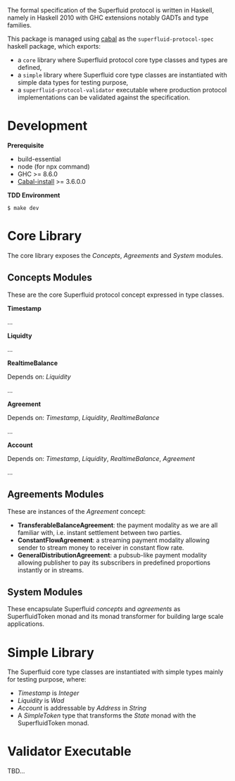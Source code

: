The formal specification of the Superfluid protocol is written in Haskell, namely in Haskell 2010 with GHC extensions notably GADTs and type families.

This package is managed using [cabal](https://www.haskell.org/cabal/) as the `superfluid-protocol-spec` haskell package, which exports:

* a `core` library where Superfluid protocol core type classes and types are defined,
* a `simple` library where Superfluid core type classes are instantiated with simple data types for testing purpose,
* a `superfluid-protocol-validator` executable where production protocol implementations can be validated against the specification.

Development
===========

**Prerequisite**

* build-essential
* node (for npx command)
* GHC >= 8.6.0
* [Cabal-install](https://www.haskell.org/cabal/download.html) >= 3.6.0.0

**TDD Environment**

```
$ make dev
```

Core Library
============

The core library exposes the _Concepts_, _Agreements_ and _System_ modules.

## Concepts Modules

These are the core Superfluid protocol concept expressed in type classes.

**Timestamp**

...

**Liquidty**

...

**RealtimeBalance**

Depends on: _Liquidity_

...

**Agreement**

Depends on: _Timestamp_, _Liquidity_, _RealtimeBalance_

...

**Account**

Depends on: _Timestamp_, _Liquidity_, _RealtimeBalance_, _Agreement_

...

## Agreements Modules

These are instances of the _Agreement_ concept:

* **TransferableBalanceAgreement**: the payment modality as we are all familiar with, i.e. instant settlement between two parties.
* **ConstantFlowAgreement**: a streaming payment modality allowing sender to stream money to receiver in constant flow rate.
* **GeneralDistributionAgreement**: a pubsub-like payment modality allowing publisher to pay its subscribers in predefined proportions instantly or in streams.

## System Modules

These encapsulate Superfluid _concepts_ and _agreements_ as SuperfluidToken monad and its monad transformer for building large scale applications.

Simple Library
==============

The Superfluid core type classes are instantiated with simple types mainly for testing purpose, where:

- _Timestamp_ is _Integer_
- _Liquidity_ is _Wad_
- _Account_ is addressable by _Address_ in _String_
- A _SimpleToken_ type that transforms the _State_ monad with the SuperfluidToken monad.

Validator Executable
====================

TBD...
